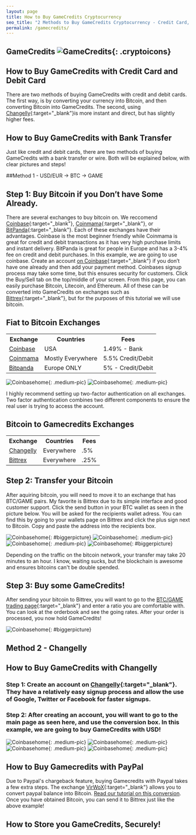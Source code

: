 ```yaml
---
layout: page
title: How to Buy GameCredits Cryptocurrency
seo_title: "2 Methods to Buy GameCredits Cryptocurrency - Credit Card, Debit Card and Bank"
permalink: /gamecredits/
---
```


## GameCredits ![GameCredits](/img/gamecredits.png){: .cryptoicons}

## How to Buy GameCredits with Credit Card and Debit Card

There are two methods of buying GameCredits with credit and debit cards. The first way, is by converting your currency into Bitcoin, and then converting Bitcoin into GameCredits. The second, using [Changelly](https://changelly.com/?ref_id=4af50f9c87f2){:target="_blank"}is more instant and direct, but has slightly higher fees.

## How to Buy GameCredits with Bank Transfer

Just like credit and debit cards, there are two methods of buying GameCredits with a bank transfer or wire. Both will be explained below, with clear pictures and steps!


##Method 1 - USD/EUR -> BTC -> GAME


## Step 1: Buy Bitcoin if you Don’t have Some Already.

There are several exchanges to buy bitcoin on. We reccomend [Coinbase](https://www.coinbase.com/join/53bc38a3b11f6623df000004){:target="_blank"}, [Coinmama](https://www.coinmama.com/?ref=buyaltcoinsworldwideio){:target="_blank"}, or [BitPanda](https://www.bitpanda.com/?ref=7989064235904733469){:target="_blank"}. Each of these exchanges have their advantages. Coinbase is the most beginner friendly while Coinmama is great for credit and debit transactions as it has very high purchase limits and instant delivery.  BitPanda is great for people in Europe and has a 3-4% fee on credit and debit purchases. In this example, we are going to use coinbase. Create an account [on Coinbase](https://www.coinbase.com/join/53bc38a3b11f6623df000004){:target="_blank"} if you don’t have one already and then add your payment method.  Coinbases signup process may take some time, but this ensures security for customers. Click the Buy/Sell tab on the top/middle of your screen. From this page, you can easily purchase Bitcoin, Litecoin, and Ethereum. All of these can be converted into GameCredits on exchanges such as [Bittrex](https://bittrex.com/Home/Markets){:target="_blank"}, but for the purposes of this tutorial we will use bitcoin.

## Fiat to Bitcoin Exchanges 
<table class="basic-table" align="center">
 <tr>
  <th>Exchange</th>
  <th>Countries</th>
  <th>Fees</th>
 </tr>

 <tr>
  <td><a href="https://www.coinbase.com/join/53bc38a3b11f6623df000004"> Coinbase</a></td>
  <td>USA</td>
  <td>1.49% - Bank </td>
 </tr>

 <tr>
  <td><a href="https://www.coinmama.com/?ref=buyaltcoinsworldwideio">Coinmama</a></td>
  <td>Mostly Everywhere</td>
  <td>5.5% Credit/Debit</td>
 </tr>
 <tr>
  <td><a href="https://www.bitpanda.com/?ref=7989064235904733469">Bitpanda</a></td>
  <td>Europe ONLY</td>
  <td>5% - Credit/Debit </td>
 </tr>
 
</table>

![Coinbasehome](/img/Coinbase3.png){: .medium-pic}
![Coinbasehome](/img/Coinbase2.png){: .medium-pic}


I highly recommend setting up two-factor authentication on all exchanges. Two factor authentication combines two different components to ensure the real user is trying to access the account. 

## Bitcoin to Gamecredits Exchanges 
<table class="basic-table" align="center">
 <tr>
  <th>Exchange</th>
  <th>Countries</th>
  <th>Fees</th>
 </tr>

 <tr>
  <td><a href="https://changelly.com/?ref_id=4af50f9c87f2">Changelly</a></td>
  <td>Everywhere</td>
  <td>.5%</td>
 </tr>
 <tr>
  <td><a href="https://bittrex.com/">Bittrex</a></td>
  <td>Everywhere</td>
  <td>.25%</td>
 </tr>
 
</table>

## Step 2: Transfer your Bitcoin

After aquiring bitcoin, you will need to move it to an exchange that has BTC/GAME pairs. My favorite is Bittrex due to its simple interface and good customer support. Click the send button in your BTC wallet as seen in the picture below. You will be asked for the recipients wallet adress. You can find this by going to your wallets page on Bittrex and click the plus sign next to Bitcoin. Copy and paste the address into the recipients box.

![Coinbasehome](/img/BittrexWithdraw.png){: #biggerpicture}
![Coinbasehome](/img/Send1.png){: .medium-pic}
![Coinbasehome](/img/Send2.png){: .medium-pic} 
![Coinbasehome](/img/Send3.png){: #biggerpicture}


Depending on the traffic on the bitcoin network, your transfer may take 20 minutes to an hour. I know, waiting sucks, but the blockchain is awesome and ensures bitcoins can't be double spended. 

## Step 3: Buy some GameCredits!

After sending your bitcoin to Bittrex, you will want to go to the [BTC/GAME trading page](https://bittrex.com/Market/Index?MarketName=BTC-GAME){:target="_blank"} and enter a ratio you are comfortable with. You can look at the orderbook and see the going rates. After your order is processed, you now hold GameCredits! 

![Coinbasehome](/img/ExchangeArk.png){: #biggerpicture}



## Method 2 - Changelly


## How to Buy GameCredits with Changelly

### Step 1: Create an account on [Changelly](https://changelly.com/?ref_id=4af50f9c87f2){:target="_blank"}. They have a relatively easy signup process and allow the use of Google, Twitter or Facebook for faster signups.

### Step 2: After creating an account, you will want to go to the main page as seen here, and use the conversion box. In this example, we are going to buy GameCredits with USD! 

![Coinbasehome](/img/GC1.png){: .medium-pic}
![Coinbasehome](/img/GC2.png){: .medium-pic}
![Coinbasehome](/img/GC3.png){: .medium-pic}
![Coinbasehome](/img/GC4.png){: .medium-pic}

## How to Buy Gamecredits with PayPal

Due to Paypal's chargeback feature, buying Gamecredits with Paypal takes a few extra steps. The exchange [VirWoX](https://www.virwox.com?r=22aa25){:target="_blank"} allows you to convert paypal balance into Bitcoin. [Read our tutorial on this conversion](/buy-bitcoin/paypal/). Once you have obtained Bitcoin, you can send it to Bittrex just like the above example!

## How to Store you GameCredits, Securely!

